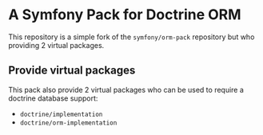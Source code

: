 A Symfony Pack for Doctrine ORM
===============================
This repository is a simple fork of the `symfony/orm-pack` repository but who providing 2 virtual packages.

Provide virtual packages
------------------------
This pack also provide 2 virtual packages who can be used to require a doctrine database support:

* `doctrine/implementation`
* `doctrine/orm-implementation`